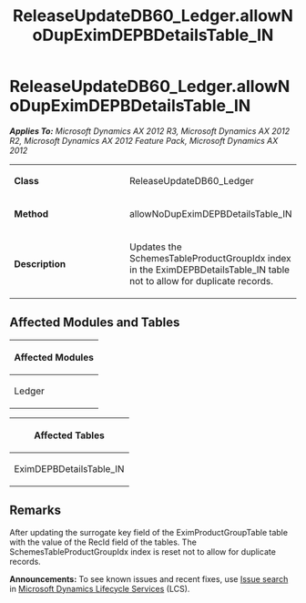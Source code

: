 ﻿---
title: ReleaseUpdateDB60_Ledger.allowNoDupEximDEPBDetailsTable_IN
TOCTitle: ReleaseUpdateDB60_Ledger.allowNoDupEximDEPBDetailsTable_IN
ms:assetid: e3be61b9-64ef-089b-b21f-83f992fe32bb
ms:mtpsurl: https://msdn.microsoft.com/en-us/library/JJ737378(v=AX.60)
ms:contentKeyID: 49711819
ms.date: 05/18/2015
mtps_version: v=AX.60
---

# ReleaseUpdateDB60\_Ledger.allowNoDupEximDEPBDetailsTable\_IN 


_**Applies To:** Microsoft Dynamics AX 2012 R3, Microsoft Dynamics AX 2012 R2, Microsoft Dynamics AX 2012 Feature Pack, Microsoft Dynamics AX 2012_

<table>
<colgroup>
<col style="width: 50%" />
<col style="width: 50%" />
</colgroup>
<tbody>
<tr class="odd">
<td><p><strong>Class</strong></p></td>
<td><p>ReleaseUpdateDB60_Ledger</p></td>
</tr>
<tr class="even">
<td><p><strong>Method</strong></p></td>
<td><p>allowNoDupEximDEPBDetailsTable_IN</p></td>
</tr>
<tr class="odd">
<td><p><strong>Description</strong></p></td>
<td><p>Updates the SchemesTableProductGroupIdx index in the EximDEPBDetailsTable_IN table not to allow for duplicate records.</p></td>
</tr>
</tbody>
</table>


## Affected Modules and Tables

<table>
<colgroup>
<col style="width: 100%" />
</colgroup>
<thead>
<tr class="header">
<th><p>Affected Modules</p></th>
</tr>
</thead>
<tbody>
<tr class="odd">
<td><p>Ledger</p></td>
</tr>
</tbody>
</table>


<table>
<colgroup>
<col style="width: 100%" />
</colgroup>
<thead>
<tr class="header">
<th><p>Affected Tables</p></th>
</tr>
</thead>
<tbody>
<tr class="odd">
<td><p>EximDEPBDetailsTable_IN</p></td>
</tr>
</tbody>
</table>


## Remarks

After updating the surrogate key field of the EximProductGroupTable table with the value of the RecId field of the tables. The SchemesTableProductGroupIdx index is reset not to allow for duplicate records.

  
**Announcements:** To see known issues and recent fixes, use [Issue search](http://go.microsoft.com/fwlink/?linkid=389258) in [Microsoft Dynamics Lifecycle Services](http://go.microsoft.com/fwlink/?linkid=306505) (LCS).

